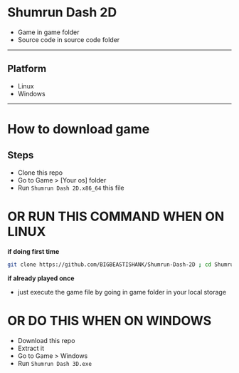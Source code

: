 # Shumrun Dash 2D

- Game in game folder
- Source code in source code folder

---
## Platform
- Linux
- Windows
---

# How to download game

## Steps
- Clone this repo
- Go to Game > [Your os] folder
- Run `Shumrun Dash 2D.x86_64` this file

# OR RUN THIS COMMAND WHEN ON LINUX

**if doing first time**
```sh
git clone https://github.com/BIGBEASTISHANK/Shumrun-Dash-2D ; cd Shumrun-Dash-2D/Game/Linux ; ./Shumrun\ Dash\ 3D.x86_64
```
**if already played once**
- just execute the game file by going in game folder in your local storage

# OR DO THIS WHEN ON WINDOWS
- Download this repo
- Extract it
- Go to Game > Windows
- Run `Shumrun Dash 3D.exe`
